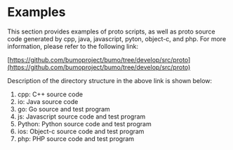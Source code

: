 # Examples

This section provides examples of proto scripts, as well as proto source code generated by cpp, java, javascript, pyton, object-c, and php. For more information, please refer to the following link:

[https://github.com/bumoproject/bumo/tree/develop/src/proto](https://github.com/bumoproject/bumo/tree/develop/src/proto)

Description of the directory structure in the above link is shown below:

1. cpp: C++ source code
2. io: Java source code
3. go: Go source and test program
4. js: Javascript source code and test program
5. Python: Python source code and test program
6. ios: Object-c source code and test program
7. php: PHP source code and test program

